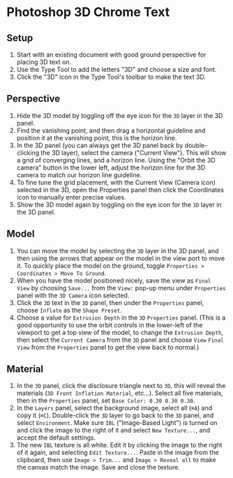 # Photoshop 3D Chrome Text

## Setup

1. Start with an existing document with good ground perspective for placing 3D text on.
2. Use the Type Tool to add the letters "3D" and choose a size and font.
3. Click the "3D" icon in the Type Tool's toolbar to make the text 3D.

## Perspective

1. Hide the 3D model by toggling off the eye icon for the `3D` layer in the 3D panel.
2. Find the vanishing point, and then drag a horizontal guideline and position it at the vanishing point, this is the horizon line.
3. In the 3D panel (you can always get the 3D panel back by double-clicking the 3D layer), select the camera ("Current View"). This will show a grid of converging lines, and a horizon line. Using the "Orbit the 3D camera" button in the lower left, adjust the horizon line for the 3D camera to match our horizon line guideline.
4. To fine tune the grid placement, with the Current View (Camera icon) selected in the 3D, open the Properties panel then click the Coordinates icon to manually enter precise values.
5. Show the 3D model again by toggling on the eye icon for the `3D` layer in the 3D panel.

## Model

1. You can move the model by selecting the `3D` layer in the 3D panel, and then using the arrows that appear on the model in the view port to move it. To quickly place the model on the ground, toggle `Properties > Coordinates > Move To Ground`.
2. When you have the model positioned nicely, save the view as `Final View` by choosing `Save...` from the `View:` pop-up menu under `Properties` panel with the `3D Camera` icon selected.
3. Click the `3D` text in the `3D` panel, then under the `Properties` panel, choose `Inflate` as the `Shape Preset`.
4. Choose a value for `Extrusion Depth` in the `3D` `Properties` panel. (This is a good opportunity to use the orbit controls in the lower-left of the viewport to get a top view of the model, to change the `Extrusion Depth`, then select the `Current Camera` from the `3D` panel and choose `View` `Final View` from the `Properties` panel to get the view back to normal.)

## Material

1. In the `3D` panel, click the disclosure triangle next to `3D`, this will reveal the materials (`3D Front Inflation Material`, etc...). Select all five materials, then in the `Properties` panel, set `Base Color: 0.30 0.30 0.30`.
2. In the `Layers` panel, select the background image, select all (`⌘A`) and copy it (`⌘C`). Double-click the `3D` layer to go back to the `3D` panel, and select `Environment`. Make sure `IBL` ("Image-Based Light") is turned on and click the image to the right of it and select `New Texture...`, and accept the default settings.
3. The new `IBL` texture is all white. Edit it by clicking the image to the right of it again, and selecting `Edit Texture...`. Paste in the image from the clipboard, then use `Image > Trim...` and `Image > Reveal all` to make the canvas match the image. Save and close the texture.
